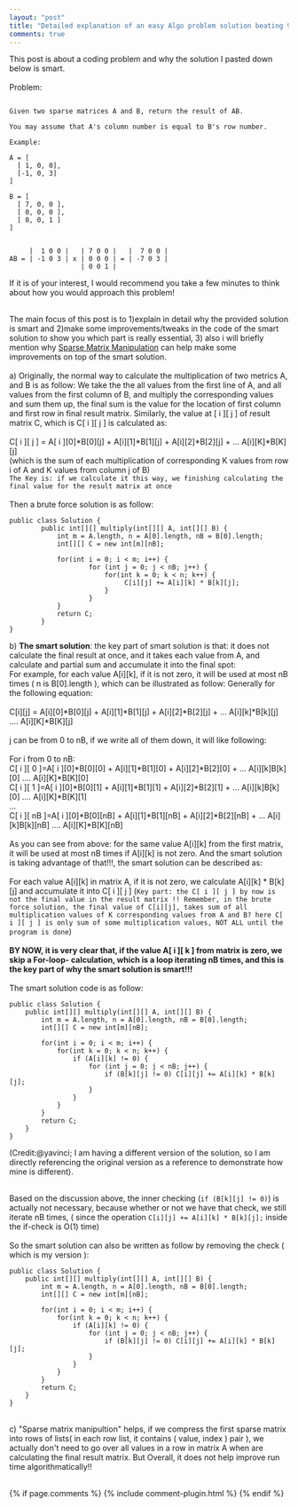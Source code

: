 ```yaml
---
layout: "post"
title: "Detailed explanation of an easy Algo problem solution beating 99.9% submission"
comments: true
---
```


This post is about a coding problem and why the solution I pasted down below is smart.
<br/>
<br/>
Problem:<br/>

```

Given two sparse matrices A and B, return the result of AB.

You may assume that A's column number is equal to B's row number.

Example:

A = [
  [ 1, 0, 0],
  [-1, 0, 3]
]

B = [
  [ 7, 0, 0 ],
  [ 0, 0, 0 ],
  [ 0, 0, 1 ]
]


     |  1 0 0 |   | 7 0 0 |   |  7 0 0 |
AB = | -1 0 3 | x | 0 0 0 | = | -7 0 3 |
                  | 0 0 1 |

```

If it is of your interest, I would recommend you take a few minutes to think about how you would approach this problem! <br/>
<br/>

The main focus of this post is to 1)explain in detail why the provided solution is smart and 2)make some improvements/tweaks in the code of the smart solution to show you which part is really essential, 3) also i will briefly mention why <a href="http://www.cs.cmu.edu/~scandal/cacm/node9.html">Sparse Matrix Manipulation</a> can help make some improvements on top of the smart solution.<br/>
<br/>
a) Originally, the normal way to calculate the multiplication of two metrics A, and B is as follow:
We take the the all values from the first line of A, and all values from the first column of B, and multiply the corresponding values and sum them up, the final sum is the value for the location of first column and first row in final result matrix. Similarly, the value at [ i ][ j ] of result matrix C, which is C[ i ][ j ] is calculated as:<br/>
<br/>
C[ i ][ j ] = A[ i ][0]*B[0][j] + A[i][1]*B[1][j] + A[i][2]*B[2][j] + ... A[i][K]*B[K][j]<br/>
(which is the sum of each multiplication of corresponding K values from row i of A and K values from column j of B)<br/>
`The Key is: if we calculate it this way, we finishing calculating the final value for the result matrix at once` <br/>
<br/>
Then a brute force solution is as follow:<br/>

```
public class Solution {
        public int[][] multiply(int[][] A, int[][] B) {
            int m = A.length, n = A[0].length, nB = B[0].length;
            int[][] C = new int[m][nB];

            for(int i = 0; i < m; i++) {
                    for (int j = 0; j < nB; j++) {
                        for(int k = 0; k < n; k++) {
                             C[i][j] += A[i][k] * B[k][j];
                        }
                    }
            }
            return C;  
        }
}
```

b) <Strong>The smart solution</Strong>: the key part of smart solution is that: it does not calculate the final result at once, and it takes each value from A, and calculate and partial sum and accumulate it into the final spot:<br/>
For example, for each value A[i][k], if it is not zero, it will be used at most nB times ( n is B[0].length ), which can be illustrated as follow:
Generally for the following equation:<br/>
<br/>
C[i][j] = A[i][0]*B[0][j] + A[i][1]*B[1][j] + A[i][2]*B[2][j] + ... A[i][k]*B[k][j] .... A[i][K]*B[K][j]  
<br/>
j can be from 0 to nB, if we write all of them down, it will like following:
<br/>
<br/>
For i from 0 to nB:<br/>
C[ i ][ 0 ]=A[ i ][0]*B[0][0] + A[i][1]*B[1][0] + A[i][2]*B[2][0] + ... A[i][k]B[k][0] .... A[i][K]*B[K][0] <br/>
C[ i ][ 1 ]=A[ i ][0]*B[0][1] + A[i][1]*B[1][1] + A[i][2]*B[2][1] + ... A[i][k]B[k][0] .... A[i][K]*B[K][1] <br/>
... <br/>
C[ i ][ nB ]=A[ i ][0]*B[0][nB] + A[i][1]*B[1][nB] + A[i][2]*B[2][nB] + ... A[i][k]B[k][nB] .... A[i][K]*B[K][nB] <br/>
<br/>
As you can see from above: for the same value A[i][k] from the first matrix, it will be used at most nB times if A[i][k] is not zero. And the smart solution is taking advantage of that!!!, the smart solution can be described as: <br/>
<br/>
For each value A[i][k] in matrix A, if it is not zero, we calculate A[i][k] * B[k][j] and accumulate it into C[ i ][ j ]  (`Key part: the C[ i ][ j ] by now is not the final value in the result matrix !! Remember, in the brute force solution, the final value of C[i][j], takes sum of all multiplication values of K corresponding values from A and B? here C[ i ][ j ] is only sum of some multiplication values, NOT ALL until the program is done`)
<br/>
<br/>
<Strong>BY NOW, it is very clear that, if the value A[ i ][ k ] from matrix is zero, we skip a For-loop- calculation, which is a loop iterating nB times, and this is the key part of why the smart solution is smart!!! </Strong> <br/>
<br/>
The smart solution code is as follow:<br/>

```
public class Solution {
    public int[][] multiply(int[][] A, int[][] B) {
        int m = A.length, n = A[0].length, nB = B[0].length;
        int[][] C = new int[m][nB];

        for(int i = 0; i < m; i++) {
            for(int k = 0; k < n; k++) {
                if (A[i][k] != 0) {
                    for (int j = 0; j < nB; j++) {
                        if (B[k][j] != 0) C[i][j] += A[i][k] * B[k][j];
                    }
                }
            }
        }
        return C;   
    }
}
```

(Credit:@yavinci; I am having a different version of the solution, so I am directly referencing the original version as a reference to demonstrate how mine is different). <br/>
<br/>

Based on the discussion above, the inner checking (`if (B[k][j] != 0)`) is actually not necessary, because whether or not we have that check, we still iterate nB times, ( since the operation `C[i][j] += A[i][k] * B[k][j];`  inside the if-check is O(1) time) <br/>
<br/>
So the smart solution can also be written as follow by removing the check ( which is my version ): <br/>

```
public class Solution {
    public int[][] multiply(int[][] A, int[][] B) {
        int m = A.length, n = A[0].length, nB = B[0].length;
        int[][] C = new int[m][nB];

        for(int i = 0; i < m; i++) {
            for(int k = 0; k < n; k++) {
                if (A[i][k] != 0) {
                    for (int j = 0; j < nB; j++) {
                        if (B[k][j] != 0) C[i][j] += A[i][k] * B[k][j];
                    }
                }
            }
        }
        return C;   
    }
}
```

<br/>
c) "Sparse matrix manipultion" helps, if we compress the first sparse matrix into rows of lists( in each row list, it contains ( value, index ) pair ), we actually don't need to go over all values in a row in matrix A when are calculating the final result matrix. But Overall, it does not help improve run time algorithmatically!!

<br/>
<br/>


{% if page.comments %} 
{% include comment-plugin.html %}
{% endif %}
